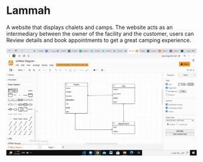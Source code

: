 # Lammah
A website that displays chalets and camps. The website acts as an intermediary between the owner of the facility and the customer, users can Review details and book appointments to get a great camping experience.


![alt text](./images/model.png)